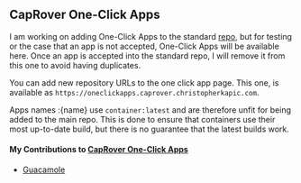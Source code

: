 ## CapRover One-Click Apps

I am working on adding One-Click Apps to the standard [repo](https://github.com/caprover/one-click-apps), but for testing or the case that an app is not accepted, One-Click Apps will be available here. Once an app is accepted into the standard repo, I will remove it from this one to avoid having duplicates.

You can add new repository URLs to the one click app page. This one, is available as `https://oneclickapps.caprover.christopherkapic.com`.

Apps names :{name} use `container:latest` and are therefore unfit for being added to the main repo. This is done to ensure that containers use their most up-to-date build, but there is no guarantee that the latest builds work.

#### My Contributions to [CapRover One-Click Apps](https://github.com/caprover/one-click-apps)
 - [Guacamole](https://github.com/caprover/one-click-apps/blob/master/public/v4/apps/guacamole.yml)
